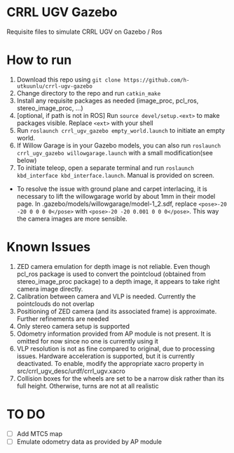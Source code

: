 # CRRL UGV Gazebo
Requisite files to simulate CRRL UGV on Gazebo / Ros

# How to run

1. Download this repo using `git clone https://github.com/h-utkuunlu/crrl-ugv-gazebo`
1. Change directory to the repo and run `catkin_make`
1. Install any requisite packages as needed (image_proc, pcl_ros, stereo_image_proc, ...)
1. [optional, if path is not in ROS] Run `source devel/setup.<ext>` to make packages visible. Replace `<ext>` with your shell
1. Run `roslaunch crrl_ugv_gazebo empty_world.launch` to initiate an empty world.
1. If Willow Garage is in your Gazebo models, you can also run  `roslaunch crrl_ugv_gazebo willowgarage.launch` with a small modification(see below)
1. To initiate teleop, open a separate terminal and run `roslaunch kbd_interface kbd_interface.launch`. Manual is provided on screen. 

* To resolve the issue with ground plane and carpet interlacing, it is necessary to lift the willowgarage world by about 1mm in their model page. In .gazebo/models/willowgarage/model-1_2.sdf, replace
`<pose>-20 -20 0 0 0 0</pose>` with `<pose>-20 -20 0.001 0 0 0</pose>`. This way the camera images are more sensible.

# Known Issues
1. ZED camera emulation for depth image is not reliable. Even though pcl_ros package is used to convert the pointcloud (obtained from stereo_image_proc package) to a depth image, it appears to take right camera image directly.
1. Calibration between camera and VLP is needed. Currently the pointclouds do not overlap
1. Positioning of ZED camera (and its associated frame) is approximate. Further refinements are needed
1. Only stereo camera setup is supported
1. Odometry information provided from AP module is not present. It is omitted for now since no one is currently using it
1. VLP resolution is not as fine compared to original, due to processing issues. Hardware acceleration is supported, but it is currently deactivated. To enable, modify the appropriate xacro property in src/crrl_ugv_desc/urdf/crrl_ugv.xacro
1. Collision boxes for the wheels are set to be a narrow disk rather than its full height. Otherwise, turns are not at all realistic

# TO DO
- [ ] Add MTC5 map
- [ ] Emulate odometry data as provided by AP module
